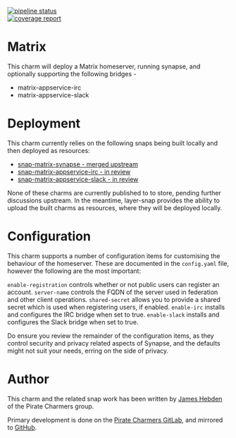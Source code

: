 [![pipeline status](https://git.ec0.io/pirate-charmers/charm-matrix/badges/master/pipeline.svg)](https://git.ec0.io/pirate-charmers/charm-matrix/commits/master)                                                                  
[![coverage report](https://git.ec0.io/pirate-charmers/charm-matrix/badges/master/coverage.svg)](https://git.ec0.io/pirate-charmers/charm-matrix/commits/master)

Matrix
======

This charm will deploy a Matrix homeserver, running synapse, and optionally supporting the following bridges -
* matrix-appservice-irc
* matrix-appservice-slack

Deployment
==========

This charm currently relies on the following snaps being built locally and then deployed as resources:
* [snap-matrix-synapse - merged upstream](https://github.com/matrix-org/matrix-synapse)
* [snap-matrix-appservice-irc - in review](https://github.com/matrix-org/matrix-appservice-irc/pull/807)
* [snap-matrix-appservice-slack - in review](https://github.com/matrix-org/matrix-appservice-slack/pull/231)

None of these charms are currently published to to store, pending further discussions upstream.
In the meantime, layer-snap provides the ability to upload the built charms as resources, where they will be deployed locally.

Configuration
=============

This charm supports a number of configuration items for customising the behaviour of the homeserver.
These are documented in the `config.yaml` file, however the following are the most important:

`enable-registration` controls whether or not public users can register an account.
`server-name` controls the FQDN of the server used in federation and other client operations.
`shared-secret` allows you to provide a shared secret which is used when registering users, if enabled.
`enable-irc` installs and configures the IRC bridge when set to true.
`enable-slack` installs and configures the Slack bridge when set to true.

Do ensure you review the remainder of the configuration items, as they control security and privacy related aspects of Synapse, and the
defaults might not suit your needs, erring on the side of privacy.

Author
======

This charm and the related snap work has been written by [James Hebden](mailto:james+matrix@ec0.io) of the Pirate Charmers group.

Primary development is done on the [Pirate Charmers GitLab](https://git.ec0.io/pirate-charmers), and mirrored to [GitHub](https://github.com/pirate-charmers).
